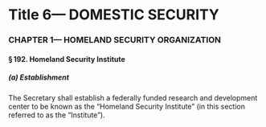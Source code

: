 
# Title 6— DOMESTIC SECURITY
### CHAPTER 1— HOMELAND SECURITY ORGANIZATION
#### § 192. Homeland Security Institute
##### (a) Establishment

The Secretary shall establish a federally funded research and development center to be known as the “Homeland Security Institute” (in this section referred to as the “Institute”).
